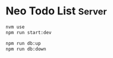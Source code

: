 # Neo Todo List <small>Server</small>

```sh
nvm use
npm run start:dev

npm run db:up
npm run db:down
```
